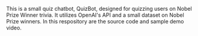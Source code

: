 This is a small quiz chatbot, QuizBot, designed for quizzing users on Nobel Prize Winner trivia. It utilizes OpenAI's API and a small dataset on Nobel Prize winners. In this respository are the source code and sample demo video. 
